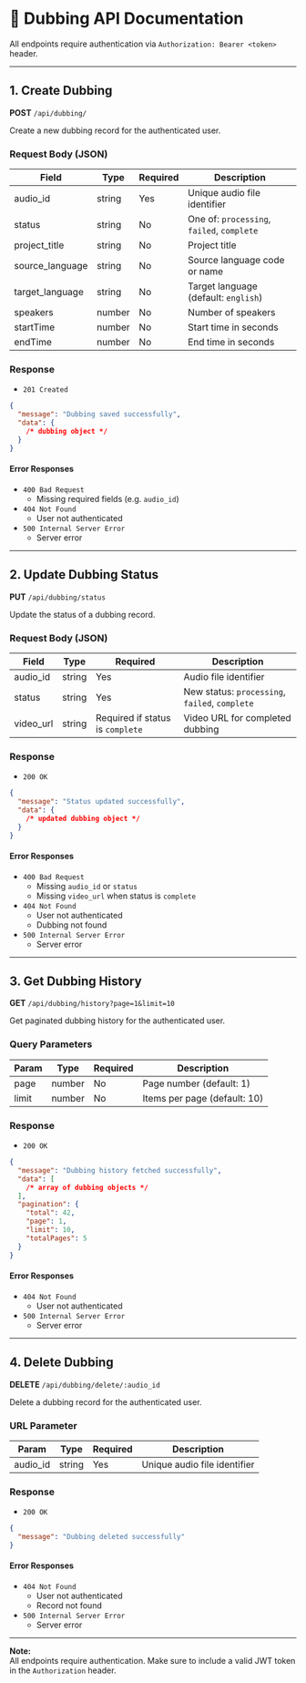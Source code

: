 # 🎤 Dubbing API Documentation

All endpoints require authentication via `Authorization: Bearer <token>` header.

---

## 1. Create Dubbing

**POST** `/api/dubbing/`

Create a new dubbing record for the authenticated user.

### Request Body (JSON)

| Field           | Type   | Required | Description                                |
| --------------- | ------ | -------- | ------------------------------------------ |
| audio_id        | string | Yes      | Unique audio file identifier               |
| status          | string | No       | One of: `processing`, `failed`, `complete` |
| project_title   | string | No       | Project title                              |
| source_language | string | No       | Source language code or name               |
| target_language | string | No       | Target language (default: `english`)       |
| speakers        | number | No       | Number of speakers                         |
| startTime       | number | No       | Start time in seconds                      |
| endTime         | number | No       | End time in seconds                        |

### Response

- `201 Created`

```json
{
  "message": "Dubbing saved successfully",
  "data": {
    /* dubbing object */
  }
}
```

#### Error Responses

- `400 Bad Request`
  - Missing required fields (e.g. `audio_id`)
- `404 Not Found`
  - User not authenticated
- `500 Internal Server Error`
  - Server error

---

## 2. Update Dubbing Status

**PUT** `/api/dubbing/status`

Update the status of a dubbing record.

### Request Body (JSON)

| Field     | Type   | Required                         | Description                                    |
| --------- | ------ | -------------------------------- | ---------------------------------------------- |
| audio_id  | string | Yes                              | Audio file identifier                          |
| status    | string | Yes                              | New status: `processing`, `failed`, `complete` |
| video_url | string | Required if status is `complete` | Video URL for completed dubbing                |

### Response

- `200 OK`

```json
{
  "message": "Status updated successfully",
  "data": {
    /* updated dubbing object */
  }
}
```

#### Error Responses

- `400 Bad Request`
  - Missing `audio_id` or `status`
  - Missing `video_url` when status is `complete`
- `404 Not Found`
  - User not authenticated
  - Dubbing not found
- `500 Internal Server Error`
  - Server error

---

## 3. Get Dubbing History

**GET** `/api/dubbing/history?page=1&limit=10`

Get paginated dubbing history for the authenticated user.

### Query Parameters

| Param | Type   | Required | Description                  |
| ----- | ------ | -------- | ---------------------------- |
| page  | number | No       | Page number (default: 1)     |
| limit | number | No       | Items per page (default: 10) |

### Response

- `200 OK`

```json
{
  "message": "Dubbing history fetched successfully",
  "data": [
    /* array of dubbing objects */
  ],
  "pagination": {
    "total": 42,
    "page": 1,
    "limit": 10,
    "totalPages": 5
  }
}
```

#### Error Responses

- `404 Not Found`
  - User not authenticated
- `500 Internal Server Error`
  - Server error

---

## 4. Delete Dubbing

**DELETE** `/api/dubbing/delete/:audio_id`

Delete a dubbing record for the authenticated user.

### URL Parameter

| Param    | Type   | Required | Description                  |
| -------- | ------ | -------- | ---------------------------- |
| audio_id | string | Yes      | Unique audio file identifier |

### Response

- `200 OK`

```json
{
  "message": "Dubbing deleted successfully"
}
```

#### Error Responses

- `404 Not Found`
  - User not authenticated
  - Record not found
- `500 Internal Server Error`
  - Server error

---

**Note:**  
All endpoints require authentication. Make sure to include a valid JWT token in the `Authorization` header.
